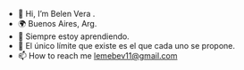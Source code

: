 - 👋 Hi, I’m Belen Vera . 
-  🌍  Buenos Aires, Arg. 
- 🌱 Siempre estoy aprendiendo. 
- 💞️ El único límite que existe es el que cada uno se propone.
- 📫 How to reach me  lemebev11@gmail.com

<!---
bbelvera/bbelvera is a ✨ special ✨ repository because its `README.md` (this file) appears on your GitHub profile.
You can click the Preview link to take a look at your changes.
--->
